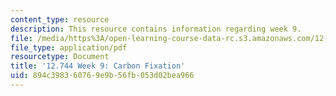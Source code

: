 ```yaml
---
content_type: resource
description: This resource contains information regarding week 9.
file: /media/https%3A/open-learning-course-data-rc.s3.amazonaws.com/12-744-marine-isotope-chemistry-fall-2012/894c398360769e9b56fb053d02bea966_MIT12_744F12_Week9.pdf
file_type: application/pdf
resourcetype: Document
title: '12.744 Week 9: Carbon Fixation'
uid: 894c3983-6076-9e9b-56fb-053d02bea966
---
```

